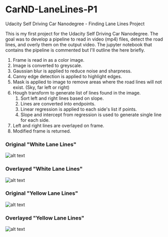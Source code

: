 # CarND-LaneLines-P1
Udacity Self Driving Car Nanodegree - Finding Lane Lines Project

This is my first project for the Udacity Self Driving Car Nanodegree. The goal was to develop a pipeline to read in video (mp4) files, detect the road lines, and overly them on the output video. The jupyter notebook that contains the pipeline is commented but I'll outline the here briefly.

1. Frame is read in as a color image.
2. Image is converted to greyscale.
3. Gaussian blur is applied to reduce noise and sharpness.
4. Canny edge detection is applied to highlight edges.
5. Mask is applied to image to remove areas where the road lines will not exist. (Sky, far left or right)
6. Hough transform to generate list of lines found in the image.
    1. Sort left and right lines based on slope.
    2. Lines are converted into endpoints.
    3. Linear regression is applied to each side's list if points.
    4. Slope and intercept from regression is used to generate single line for each side.
7. Left and right lines are overlayed on frame.
8. Modified frame is returned.


### Original "White Lane Lines"
![alt text](https://github.com/NickGoumas/CarND-LaneLines-P1/blob/master/output_clips/OriginalWhiteRight.gif "Original Video")

### Overlayed "White Lane Lines"
![alt text](https://github.com/NickGoumas/CarND-LaneLines-P1/blob/master/output_clips/OverlayWhiteRight.gif "Overlay Video")

### Original "Yellow Lane Lines"
![alt text](https://github.com/NickGoumas/CarND-LaneLines-P1/blob/master/output_clips/OriginalYellowLeft.gif?raw=true "Original Video")

### Overlayed "Yellow Lane Lines"
![alt text](https://github.com/NickGoumas/CarND-LaneLines-P1/blob/master/output_clips/OverlayYellowLeft.gif?raw=true "Overlay Video")
